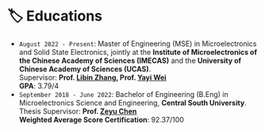 # 🏷️ Educations

- `August 2022 - Present`: Master of Engineering (MSE) in Microelectronics and Solid State Electronics, jointly at the **Institute of Microelectronics of the Chinese Academy of Sciences (IMECAS)** and the **University of Chinese Academy of Sciences (UCAS)**. <br>
    Supervisor: **Prof. [Libin Zhang](https://www.researchgate.net/profile/Libin-Zhang), Prof. [Yayi Wei](https://www.researchgate.net/profile/Yayi-Wei)**<br>
    **GPA**: 3.79/4
- `September 2018 - June 2022`: Bachelor of Engineering (B.Eng) in Microelectronics Science and Engineering, **Central South University**. <br>
    Thesis Supervisor: **Prof. [Zeyu Chen](https://www.researchgate.net/profile/Zeyu-Chen-17)**<br>
    **Weighted Average Score Certification**: 92.37/100
